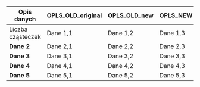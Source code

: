 | Opis danych     | OPLS_OLD_original       | OPLS_OLD_new    | OPLS_NEW   | CHARMM |
|-----------------|-----------------|--------------|-------------|-----------|
| Liczba cząsteczek      | Dane 1,1        | Dane 1,2     | Dane 1,3    | Dane 1,4  | 
| **Dane 2**      | Dane 2,1        | Dane 2,2     | Dane 2,3    | Dane 2,4  |
| **Dane 3**      | Dane 3,1        | Dane 3,2     | Dane 3,3    | Dane 3,4  | 
| **Dane 4**      | Dane 4,1        | Dane 4,2     | Dane 4,3    | Dane 4,4  | 
| **Dane 5**      | Dane 5,1        | Dane 5,2     | Dane 5,3    | Dane 5,4  | 
